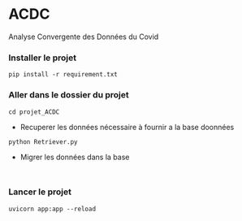 # ACDC
Analyse Convergente des Données du Covid

### Installer le projet
```pip install -r requirement.txt```

### Aller dans le dossier du projet
```cd projet_ACDC```

- Recuperer les données nécessaire à fournir a la base doonnées

```python Retriever.py```

- Migrer les données dans la base

```  ```

### Lancer le projet
```uvicorn app:app --reload  ```

